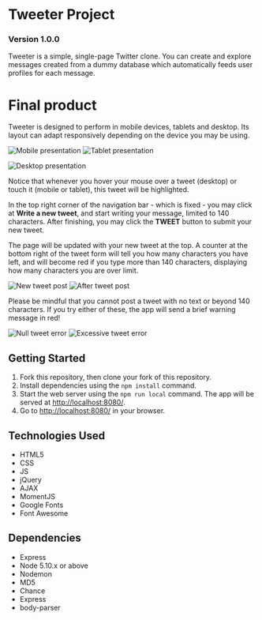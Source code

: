 # Tweeter Project

### Version 1.0.0

Tweeter is a simple, single-page Twitter clone. You can create and explore messages created from a dummy database which automatically feeds user profiles for each message.

# Final product

Tweeter is designed to perform in mobile devices, tablets and desktop. Its layout can adapt responsively depending on the device you may be using.

![Mobile presentation](https://github.com/jgoncalvesjr/tweeter/blob/master/docs/tweeter-mobile.png) ![Tablet presentation](https://github.com/jgoncalvesjr/tweeter/blob/master/docs/tweeter-tablet.png)

![Desktop presentation](https://github.com/jgoncalvesjr/tweeter/blob/master/docs/tweeter-desktop.png)

Notice that whenever you hover your mouse over a tweet (desktop) or touch it (mobile or tablet), this tweet will be highlighted.

In the top right corner of the navigation bar - which is fixed - you may click at **Write a new tweet**, and start writing your message, limited to 140 characters. After finishing, you may click the **TWEET** button to submit your new tweet. 

The page will be updated with your new tweet at the top. A counter at the bottom right of the tweet form will tell you how many characters you have left, and will become red if you type more than 140 characters, displaying how many characters you are over limit. 

![New tweet post](https://github.com/jgoncalvesjr/tweeter/blob/master/docs/new-tweet.png) ![After tweet post](https://github.com/jgoncalvesjr/tweeter/blob/master/docs/after-tweet.png)

Please be mindful that you cannot post a tweet with no text or beyond 140 characters. If you try either of these, the app will send a brief warning message in red!

![Null tweet error](https://github.com/jgoncalvesjr/tweeter/blob/master/docs/tweet-error1.png) ![Excessive tweet error](https://github.com/jgoncalvesjr/tweeter/blob/master/docs/tweet-error2.png)

## Getting Started

1. Fork this repository, then clone your fork of this repository.
2. Install dependencies using the `npm install` command.
3. Start the web server using the `npm run local` command. The app will be served at <http://localhost:8080/>.
4. Go to <http://localhost:8080/> in your browser.

## Technologies Used

- HTML5
- CSS
- JS
- jQuery
- AJAX
- MomentJS
- Google Fonts
- Font Awesome

## Dependencies

- Express
- Node 5.10.x or above
- Nodemon
- MD5
- Chance
- Express
- body-parser